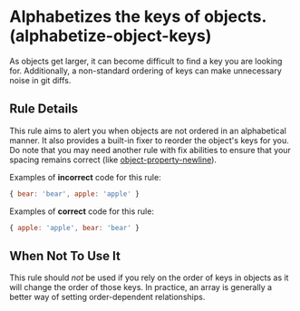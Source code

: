 # Alphabetizes the keys of objects. (alphabetize-object-keys)

As objects get larger, it can become difficult to find a key you are looking for. Additionally, a non-standard ordering of keys can make unnecessary noise in git diffs.

## Rule Details

This rule aims to alert you when objects are not ordered in an alphabetical manner. It also provides a built-in fixer to reorder the object's keys for you. Do note that you may need another rule with fix abilities to ensure that your spacing remains correct (like [object-property-newline](https://eslint.org/docs/rules/object-property-newline)).

Examples of **incorrect** code for this rule:

```js
{ bear: 'bear', apple: 'apple' }
```

Examples of **correct** code for this rule:

```js
{ apple: 'apple', bear: 'bear' }
```

## When Not To Use It

This rule should _not_ be used if you rely on the order of keys in objects as it will change the order of those keys. In practice, an array is generally a better way of setting order-dependent relationships.
